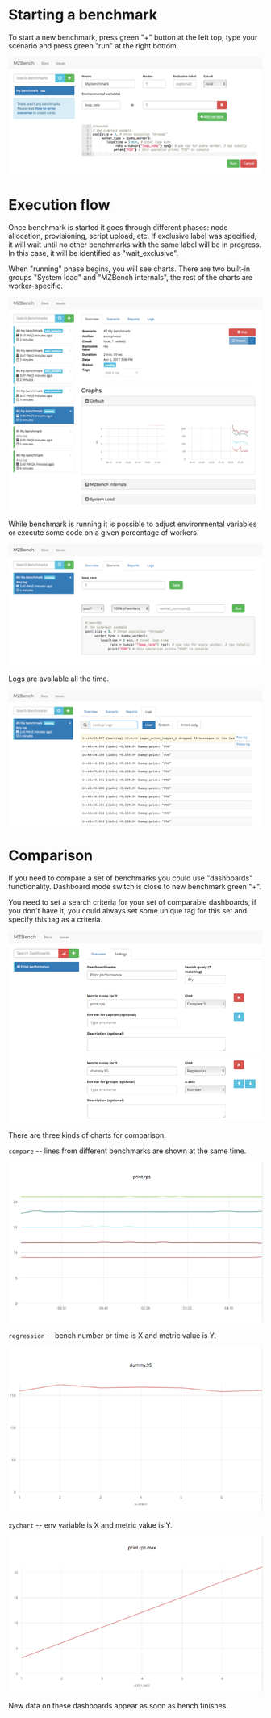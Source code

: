 # Starting a benchmark

To start a new benchmark, press green "+" button at the left top, type your
scenario and press green "run" at the right bottom.

![Graphs](images/start.png)

# Execution flow

Once benchmark is started it goes through different phases: node allocation,
provisioning, script upload, etc. If exclusive label was specified, it will
wait until no other benchmarks with the same label will be in progress. In this
case, it will be identified as "wait_exclusive".

When "running" phase begins,
you will see charts. There are two built-in groups "System load" and
"MZBench internals", the rest of the charts are worker-specific.

![Running](images/running.png)

While benchmark is running it is possible to adjust environmental variables or
execute some code on a given percentage of workers.

![Var update](images/var_update.png)

Logs are available all the time.

![Logs](images/logs.png)

# Comparison

If you need to compare a set of benchmarks you could use "dashboards"
functionality. Dashboard mode switch is close to new benchmark green "+".

You need to set a search criteria for your set of comparable dashboards,
if you don't have it, you could always set some unique tag for this set and
specify this tag as a criteria.

![Logs](images/dashboards.png)

There are three kinds of charts for comparison.

`compare` -- lines from different benchmarks are shown at the same time.

![Logs](images/compare.png)

`regression` -- bench number or time is X and metric value is Y.

![Logs](images/regression.png)

`xychart` -- env variable is X and metric value is Y.

![Logs](images/xychart.png)

New data on these dashboards appear as soon as bench finishes.
